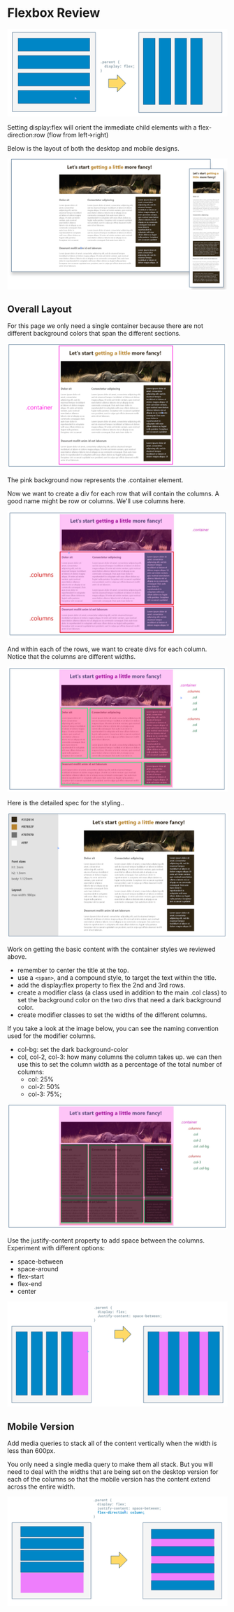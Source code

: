 
# Flexbox Review

![](https://raw.githubusercontent.com/hoc-labs/images/main/rdb-flexbox-img1.png)

Setting display:flex will orient the immediate child elements with a flex-direction:row (flow from left->right)

Below is the layout of both the desktop and mobile designs.

![](https://raw.githubusercontent.com/hoc-labs/images/main/rdb-flexbox-img2.png)

## Overall Layout

For this page we only need a single container because there are not different background colors that span the different sections.

![](https://raw.githubusercontent.com/hoc-labs/images/main/rdb-flexbox-img3.png)

The pink background now represents the .container element.

Now we want to create a div for each row that will contain the columns. A good name might be row or columns. We'll use columns here.

![](https://raw.githubusercontent.com/hoc-labs/images/main/rdb-flexbox-img4.png)

And within each of the rows, we want to create divs for each column. Notice that the columns are different widths.

![](https://raw.githubusercontent.com/hoc-labs/images/main/rdb-flexbox-img5.png)

Here is the detailed spec for the styling..

![](https://raw.githubusercontent.com/hoc-labs/images/main/rdb-flexbox-img6.png)

Work on getting the basic content with the container styles we reviewed above.
* remember to center the title at the top.
* use a `<span>`, and a compound style, to target the text within the title.
* add the display:flex property to flex the 2nd and 3rd rows.
* create a modifier class (a class used in addition to the main .col class) to set the background color on the two divs that need a dark background color.
* create modifier classes to set the widths of the different columns.

If you take a look at the image below, you can see the naming convention used for the modifier columns. 

* col-bg: set the dark background-color
* col, col-2, col-3: how many columns the column takes up. we can then use this to set the column width as a percentage of the total number of columns:
  * col: 25%
  * col-2: 50%
  * col-3: 75%;

![](https://raw.githubusercontent.com/hoc-labs/images/main/rdb-flexbox-img7.png)

Use the justify-content property to add space between the columns. Experiment with different options:
* space-between
* space-around
* flex-start
* flex-end
* center

![](https://raw.githubusercontent.com/hoc-labs/images/main/rdb-flexbox-img8.png)

## Mobile Version

Add media queries to stack all of the content vertically when the width is less than 600px.

You only need a single media query to make them all stack. But you will need to deal with the widths that are being set on the desktop version for each of the columns so that the mobile version has the content extend across the entire width.

![](https://raw.githubusercontent.com/hoc-labs/images/main/rdb-flexbox-img9.png)







